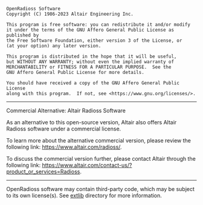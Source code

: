     OpenRadioss Software
    Copyright (C) 1986-2023 Altair Engineering Inc.  

    This program is free software: you can redistribute it and/or modify
    it under the terms of the GNU Affero General Public License as published by
    the Free Software Foundation, either version 3 of the License, or
    (at your option) any later version.

    This program is distributed in the hope that it will be useful,
    but WITHOUT ANY WARRANTY; without even the implied warranty of
    MERCHANTABILITY or FITNESS FOR A PARTICULAR PURPOSE.  See the
    GNU Affero General Public License for more details.

    You should have received a copy of the GNU Affero General Public License
    along with this program.  If not, see <https://www.gnu.org/licenses/>.

---                                                                                
Commercial Alternative: Altair Radioss Software 

As an alternative to this open-source version, Altair also offers Altair Radioss 
software under a commercial license.  

To learn more about the alternative commercial version, please review the 
following link: https://www.altair.com/radioss/. 

To discuss the commercial version further, please contact Altair through the 
following link: <https://www.altair.com/contact-us/?product_or_services=Radioss>.

---                                                                                
OpenRadioss software may contain third-party code, which may be subject to its own license(s).
See [extlib](./extlib) directory for more information.  
